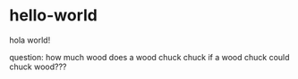 # hello-world

hola world!

question: how much wood does a wood chuck chuck if a wood chuck could chuck wood???
